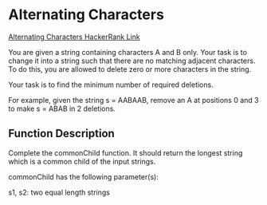 Alternating Characters
======================

[Alternating Characters HackerRank Link](https://www.hackerrank.com/challenges/alternating-characters/problem?h_l=interview&playlist_slugs%5B%5D=interview-preparation-kit&playlist_slugs%5B%5D=strings)

You are given a string containing characters A and B only. Your task is to 
change it into a string such that there are no matching adjacent characters. 
To do this, you are allowed to delete zero or more characters in the string.

Your task is to find the minimum number of required deletions.

For example, given the string s = AABAAB, remove an A at positions 0 and 3 
to make s = ABAB in 2 deletions.

Function Description
---------------------

Complete the commonChild function. It should return the longest string which 
is a common child of the input strings.

commonChild has the following parameter(s):

s1, s2: two equal length strings
